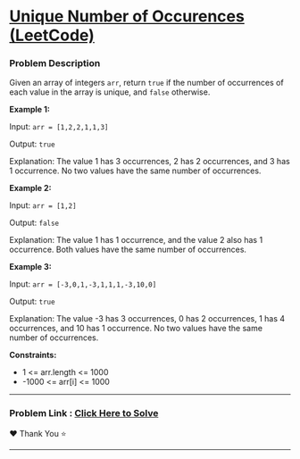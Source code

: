 # [Unique Number of Occurences (LeetCode)](https://leetcode.com/problems/unique-number-of-occurrences/ "Click here to solve") 

### **Problem Description**

Given an array of integers `arr`, return `true` if the number of occurrences of each value in the array is unique, and `false` otherwise.


**Example 1:**

Input: `arr = [1,2,2,1,1,3]`

Output: `true`

Explanation: The value 1 has 3 occurrences, 2 has 2 occurrences, and 3 has 1 occurrence. No two values have the same number of occurrences.

**Example 2:**

Input: `arr = [1,2]`

Output: `false`

Explanation: The value 1 has 1 occurrence, and the value 2 also has 1 occurrence. Both values have the same number of occurrences.

**Example 3:**

Input: `arr = [-3,0,1,-3,1,1,1,-3,10,0]`

Output: `true`

Explanation: The value -3 has 3 occurrences, 0 has 2 occurrences, 1 has 4 occurrences, and 10 has 1 occurrence. No two values have the same number of occurrences.

**Constraints:**

- 1 <= arr.length <= 1000
- -1000 <= arr[i] <= 1000

--- 
### Problem Link : [Click Here to Solve](https://leetcode.com/problems/unique-number-of-occurrences/ "LeetCode")

❤️ Thank You ⭐

---